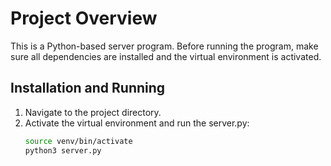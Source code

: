 # Project Overview

This is a Python-based server program. Before running the program, make sure all dependencies are installed and the virtual environment is activated.

## Installation and Running

1. Navigate to the project directory.
2. Activate the virtual environment and run the server.py:
   ```bash
   source venv/bin/activate
   python3 server.py
